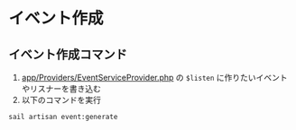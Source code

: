 # イベント作成

## イベント作成コマンド

1. [app/Providers/EventServiceProvider.php](app/Providers/EventServiceProvider.php) の `$listen` に作りたいイベントやリスナーを書き込む
1. 以下のコマンドを実行

```sh
sail artisan event:generate
```
